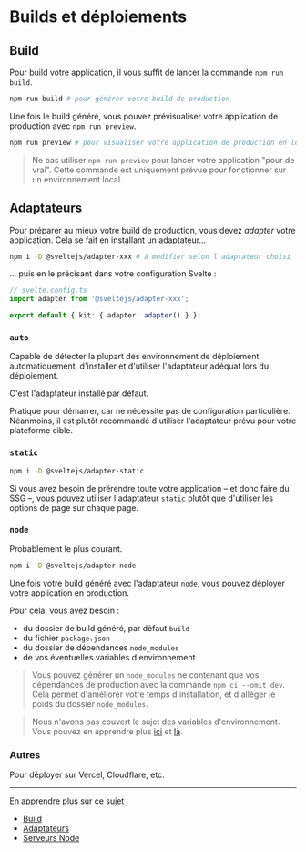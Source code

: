 # Builds et déploiements

## Build

Pour build votre application, il vous suffit de lancer la commande `npm run build`.

```bash
npm run build # pour générer votre build de production
```

Une fois le build généré, vous pouvez prévisualiser votre application de production avec `npm run preview`.

```bash
npm run preview # pour visualiser votre application de production en local
```

> Ne pas utiliser `npm run preview` pour lancer votre application "pour de vrai". Cette commande est uniquement prévue pour fonctionner sur un environnement local.

## Adaptateurs

Pour préparer au mieux votre build de production, vous devez _adapter_ votre application. Cela se fait en installant un adaptateur...

```bash
npm i -D @sveltejs/adapter-xxx # à modifier selon l'adaptateur choisi
```

... puis en le précisant dans votre configuration Svelte :

```ts
// svelte.config.ts
import adapter from '@sveltejs/adapter-xxx';

export default { kit: { adapter: adapter() } };
```

### `auto`

Capable de détecter la plupart des environnement de déploiement automatiquement, d'installer et d'utiliser l'adaptateur adéquat lors du déploiement.

C'est l'adaptateur installé par défaut.

Pratique pour démarrer, car ne nécessite pas de configuration particulière. Néanmoins, il est plutôt recommandé d'utiliser l'adaptateur prévu pour votre plateforme cible.

### `static`

```bash
npm i -D @sveltejs/adapter-static
```

Si vous avez besoin de prérendre toute votre application – et donc faire du SSG –, vous pouvez utiliser l'adaptateur `static` plutôt que d'utiliser les options de page sur chaque page.

### `node`

Probablement le plus courant.

```bash
npm i -D @sveltejs/adapter-node
```

Une fois votre build généré avec l'adaptateur `node`, vous pouvez déployer votre application en production.

Pour cela, vous avez besoin :

- du dossier de build généré, par défaut `build`
- du fichier `package.json`
- du dossier de dépendances `node_modules`
- de vos éventuelles variables d'environnement

> Vous pouvez générer un `node_modules` ne contenant que vos dépendances de production avec la commande `npm ci --omit dev`. Cela permet d'améliorer votre temps d'installation, et d'alléger le poids du dossier `node_modules`.

> Nous n'avons pas couvert le sujet des variables d'environnement. Vous pouvez en apprendre plus [ici](https://kit.svelte.dev/docs/adapter-node#environment-variables) et [là](https://kit.svelte.dev/docs/adapter-node#environment-variables).

### Autres

Pour déployer sur Vercel, Cloudflare, etc.

---

En apprendre plus sur ce sujet

- [Build](https://kit.svelte.dev/docs/building-your-app)
- [Adaptateurs](https://kit.svelte.dev/docs/adapters)
- [Serveurs Node](https://kit.svelte.dev/docs/adapter-node)
